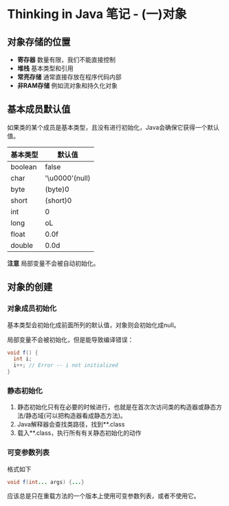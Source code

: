 # Thinking in Java 笔记 - (一)对象

## 对象存储的位置

- **寄存器** 数量有限，我们不能直接控制
- **堆栈** 基本类型和引用
- **常亮存储** 通常直接存放在程序代码内部
- **非RAM存储** 例如流对象和持久化对象

## 基本成员默认值

如果类的某个成员是基本类型，且没有进行初始化，Java会确保它获得一个默认值。

基本类型 | 默认值
----|----
boolean | false
char | '\u0000'(null)
byte | (byte)0
short | (short)0
int | 0
long | oL
float | 0.0f
double | 0.0d

**注意** 局部变量不会被自动初始化。

## 对象的创建

### 对象成员初始化
基本类型会初始化成前面所列的默认值，对象则会初始化成null。

局部变量不会被初始化，但是能导致编译错误：

```java
void f() {
  int i;
  i++; // Error -- i not initialized
}
```

### 静态初始化

1. 静态初始化只有在必要的时候进行，也就是在首次次访问类的构造器或静态方法/静态域(可以把构造器看成静态方法)。
1. Java解释器会查找类路径，找到**.class
1. 载入**.class，执行所有有关静态初始化的动作

### 可变参数列表
格式如下

```java
void f(int... args) {...}
```

应该总是只在重载方法的一个版本上使用可变参数列表，或者不使用它。